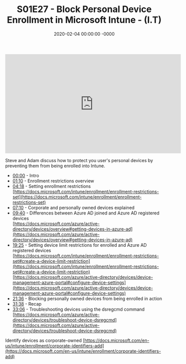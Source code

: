 ﻿---
layout: post
title: "S01E27 - Block Personal Device Enrollment in Microsoft Intune - (I.T)"
date: 2020-02-04 00:00:00 -0000
categories:
---

<iframe loading="lazy" width="560" height="315" src="https://www.youtube.com/embed/WhywVF8tqfs" title="YouTube video player" frameborder="0" allow="accelerometer; autoplay; clipboard-write; encrypted-media; gyroscope; picture-in-picture" allowfullscreen></iframe>

Steve and Adam discuss how to protect you user's personal devices by preventing them from being enrolled into Intune.

- [00:00](https://www.youtube.com/watch?v=WhywVF8tqfs&t=0s) - Intro  
- [01:10](https://www.youtube.com/watch?v=WhywVF8tqfs&t=70s) - Enrollment restrictions overview  
- [04:18](https://www.youtube.com/watch?v=WhywVF8tqfs&t=258s) - Setting enrollment restrictions  
[https://docs.microsoft.com/intune/enrollment/enrollment-restrictions-set](https://docs.microsoft.com/intune/enrollment/enrollment-restrictions-set)  
- [07:10](https://www.youtube.com/watch?v=WhywVF8tqfs&t=430s) - Corporate and personally owned devices explained  
- [09:40](https://www.youtube.com/watch?v=WhywVF8tqfs&t=580s) - Differences between Azure AD joined and Azure AD registered devices  
[https://docs.microsoft.com/azure/active-directory/devices/overview#getting-devices-in-azure-ad](https://docs.microsoft.com/azure/active-directory/devices/overview#getting-devices-in-azure-ad)  
- [19:25](https://www.youtube.com/watch?v=WhywVF8tqfs&t=1165s) - Setting device limit restrictions for enrolled and Azure AD registered devices  
[https://docs.microsoft.com/intune/enrollment/enrollment-restrictions-set#create-a-device-limit-restriction](https://docs.microsoft.com/intune/enrollment/enrollment-restrictions-set#create-a-device-limit-restriction)  
[https://docs.microsoft.com/azure/active-directory/devices/device-management-azure-portal#configure-device-settings](https://docs.microsoft.com/azure/active-directory/devices/device-management-azure-portal#configure-device-settings)  
- [21:36](https://www.youtube.com/watch?v=WhywVF8tqfs&t=1296s) - Blocking personally owned devices from being enrolled in action  
- [31:38](https://www.youtube.com/watch?v=WhywVF8tqfs&t=1898s) - Recap  
- [33:06](https://www.youtube.com/watch?v=WhywVF8tqfs&t=1986s) - Troubleshooting devices using the dsregcmd command  
[https://docs.microsoft.com/azure/active-directory/devices/troubleshoot-device-dsregcmd](https://docs.microsoft.com/azure/active-directory/devices/troubleshoot-device-dsregcmd)  

Identify devices as corporate-owned
[https://docs.microsoft.com/en-us/intune/enrollment/corporate-identifiers-add](https://docs.microsoft.com/en-us/intune/enrollment/corporate-identifiers-add)

